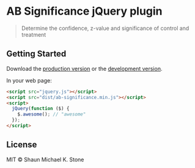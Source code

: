 # AB Significance jQuery plugin

> Determine the confidence, z-value and significance of control and treatment


## Getting Started

Download the [production version][min] or the [development version][max].

[min]: https://raw.githubusercontent.com/SMKS/jquery-ab-significance/master/dist/jquery.ab-significance.min.js
[max]: https://raw.githubusercontent.com/SMKS/jquery-ab-significance/master/dist/jquery.ab-significance.js

In your web page:

```html
<script src="jquery.js"></script>
<script src="dist/ab-significance.min.js"></script>
<script>
  jQuery(function ($) {
    $.awesome(); // "awesome"
  });
</script>
```


## License

MIT © Shaun Michael K. Stone
